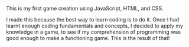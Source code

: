 This is my first game creation using JavaScript, HTML, and CSS.

I made this because the best way to learn coding is to do it. Once I had learnt enough coding fundamentals and concepts, I decided to apply my knowledge in a game, to see if my comprehension of 
programming was good enough to make a functioning game. This is the result of that! 
